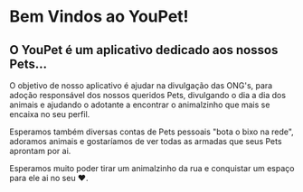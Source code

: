 # Bem Vindos ao YouPet!

## O  YouPet é um aplicativo dedicado aos nossos Pets...

O objetivo de nosso aplicativo é ajudar na divulgação das ONG's, para adoção responsável dos nossos queridos Pets, divulgando o dia a dia dos animais e ajudando o adotante a encontrar o animalzinho que mais se encaixa no seu perfil.

Esperamos também diversas contas de Pets pessoais "bota o bixo na rede", adoramos animais e gostaríamos de ver todas as armadas que seus Pets aprontam por ai.

Esperamos muito poder tirar um animalzinho da rua e conquistar um espaço para ele ai no seu :heart:. 

